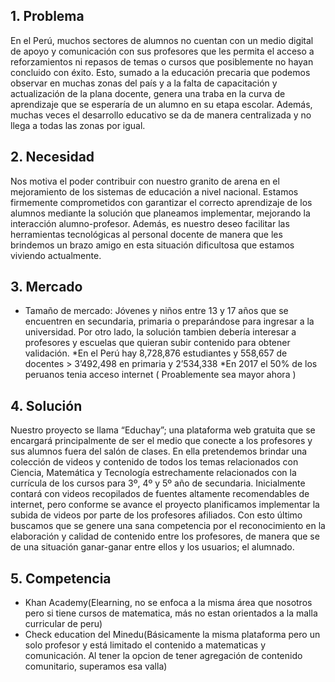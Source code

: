 ## 1. Problema
En el Perú, muchos sectores de alumnos no cuentan con un medio digital de apoyo y comunicación con sus profesores que les permita el acceso a reforzamientos ni repasos de temas o cursos que posiblemente no hayan concluido con éxito. Esto, sumado a la educación precaria que podemos observar en muchas zonas del país y a la falta de capacitación y actualización de la plana docente, genera una traba en la curva de aprendizaje que se esperaría de un alumno en su etapa escolar. Además, muchas veces el desarrollo educativo se da de manera centralizada y no llega a todas las zonas por igual.

## 2. Necesidad
Nos motiva el poder contribuir con nuestro granito de arena en el mejoramiento de los sistemas de educación a nivel nacional. Estamos firmemente comprometidos con garantizar el correcto aprendizaje de los alumnos mediante la solución que planeamos implementar, mejorando la interacción alumno-profesor. Además, es nuestro deseo facilitar las herramientas tecnológicas al personal docente de manera que les brindemos un brazo amigo en esta situación dificultosa que estamos viviendo actualmente.

## 3. Mercado
* Tamaño de mercado: Jóvenes y niños entre 13 y 17 años que se encuentren en secundaria, primaria o preparándose para ingresar a la universidad. Por otro lado, la solución tambien debería interesar a profesores y escuelas que quieran subir contenido para obtener validación.
*En el Perú hay 8,728,876 estudiantes y 558,657 de docentes > 3’492,498 en primaria y 2’534,338
*En 2017 el 50% de los peruanos tenia acceso internet ( Proablemente sea mayor ahora )

## 4. Solución
Nuestro proyecto se llama “Educhay”; una plataforma web gratuita que se encargará principalmente de ser el medio que conecte a los profesores y sus alumnos fuera del salón de clases. En ella pretendemos brindar una colección de videos y contenido de todos los temas relacionados con Ciencia, Matemática y Tecnología estrechamente relacionados con la currícula de los cursos para 3º, 4º y 5º año de secundaria. Inicialmente contará con videos recopilados de fuentes altamente recomendables de internet, pero conforme se avance el proyecto planificamos implementar la subida de videos por parte de los profesores afiliados. Con esto último buscamos que se genere una sana competencia por el reconocimiento  en la elaboración y calidad de contenido entre los profesores, de manera que se de una situación ganar-ganar entre ellos y los usuarios; el alumnado.

## 5. Competencia
* Khan Academy(Elearning, no se enfoca a la misma área que nosotros pero si tiene cursos de matematica, más no estan orientados a la malla curricular de peru) 
* Check education del Minedu(Básicamente la misma plataforma  pero un solo profesor y está limitado el contenido a matematicas  y comunicación. Al tener la opcion de tener agregación de contenido comunitario, superamos esa valla)
